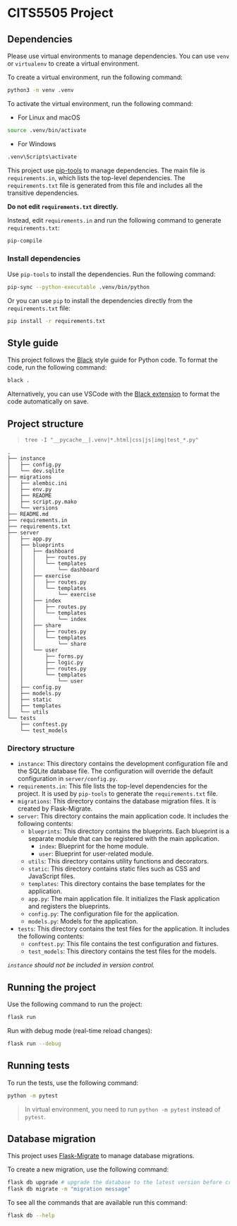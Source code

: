 # CITS5505 Project

## Dependencies

Please use virtual environments to manage dependencies. You can use `venv` or `virtualenv` to create a virtual
environment.

To create a virtual environment, run the following command:

```bash
python3 -m venv .venv
```

To activate the virtual environment, run the following command:

- For Linux and macOS

```bash
source .venv/bin/activate
```

- For Windows

```bash
.venv\Scripts\activate
```

This project use [pip-tools](https://github.com/jazzband/pip-tools) to manage dependencies. The main file is
`requirements.in`, which lists the top-level dependencies. The `requirements.txt` file is generated from this file and
includes all the transitive dependencies.

**Do not edit `requirements.txt` directly.**

Instead, edit `requirements.in` and run the following command to generate `requirements.txt`:

```bash
pip-compile
```

### Install dependencies

Use `pip-tools` to install the dependencies. Run the following command:

```bash
pip-sync --python-executable .venv/bin/python
```

Or you can use `pip` to install the dependencies directly from the `requirements.txt` file:

```bash
pip install -r requirements.txt
```

## Style guide

This project follows the [Black](https://black.readthedocs.io/en/stable/the_black_code_style/current_style.html) style
guide for Python code. To format the code, run the following command:

```bash
black .
```

Alternatively, you can use VSCode with
the [Black extension](https://marketplace.visualstudio.com/items/?itemName=ms-python.black-formatter) to format the code
automatically on save.

## Project structure

> `tree -I "__pycache__|.venv|*.html|css|js|img|test_*.py"`

```plaintext
.
├── instance
│   ├── config.py
│   └── dev.sqlite
├── migrations
│   ├── alembic.ini
│   ├── env.py
│   ├── README
│   ├── script.py.mako
│   └── versions
├── README.md
├── requirements.in
├── requirements.txt
├── server
│   ├── app.py
│   ├── blueprints
│   │   ├── dashboard
│   │   │   ├── routes.py
│   │   │   └── templates
│   │   │       └── dashboard
│   │   ├── exercise
│   │   │   ├── routes.py
│   │   │   └── templates
│   │   │       └── exercise
│   │   ├── index
│   │   │   ├── routes.py
│   │   │   └── templates
│   │   │       └── index
│   │   ├── share
│   │   │   ├── routes.py
│   │   │   └── templates
│   │   │       └── share
│   │   └── user
│   │       ├── forms.py
│   │       ├── logic.py
│   │       ├── routes.py
│   │       └── templates
│   │           └── user
│   ├── config.py
│   ├── models.py
│   ├── static
│   ├── templates
│   └── utils
└── tests
    ├── conftest.py
    └── test_models
```

### Directory structure

- `instance`: This directory contains the development configuration file and the SQLite database file. The configuration
  will override the default configuration in `server/config.py`.
- `requirements.in`: This file lists the top-level dependencies for the project. It is used by `pip-tools` to generate
  the `requirements.txt` file.
- `migrations`: This directory contains the database migration files. It is created by Flask-Migrate.
- `server`: This directory contains the main application code. It includes the following contents:
    - `blueprints`: This directory contains the blueprints. Each blueprint is a separate module that can be registered
      with the main application.
        - `index`: Blueprint for the home module.
        - `user`: Blueprint for user-related module.
    - `utils`: This directory contains utility functions and decorators.
    - `static`: This directory contains static files such as CSS and JavaScript files.
    - `templates`: This directory contains the base templates for the application.
    - `app.py`: The main application file. It initializes the Flask application and registers the blueprints.
    - `config.py`: The configuration file for the application.
    - `models.py`: Models for the application.
- `tests`: This directory contains the test files for the application. It includes the following contents:
    - `conftest.py`: This file contains the test configuration and fixtures.
    - `test_models`: This directory contains the test files for the models.

*`instance` should not be included in version control.*

## Running the project

Use the following command to run the project:

```bash
flask run
```

Run with debug mode (real-time reload changes):

```bash
flask run --debug
```

## Running tests

To run the tests, use the following command:

```bash
python -m pytest
```

> In virtual environment, you need to run `python -m pytest` instead of `pytest`.

## Database migration

This project uses [Flask-Migrate](https://flask-migrate.readthedocs.io/en/latest/) to manage database migrations.

To create a new migration, use the following command:

```bash
flask db upgrade # upgrade the database to the latest version before creating a new migration
flask db migrate -m "migration message"
```

To see all the commands that are available run this command:

```bash
flask db --help
```
